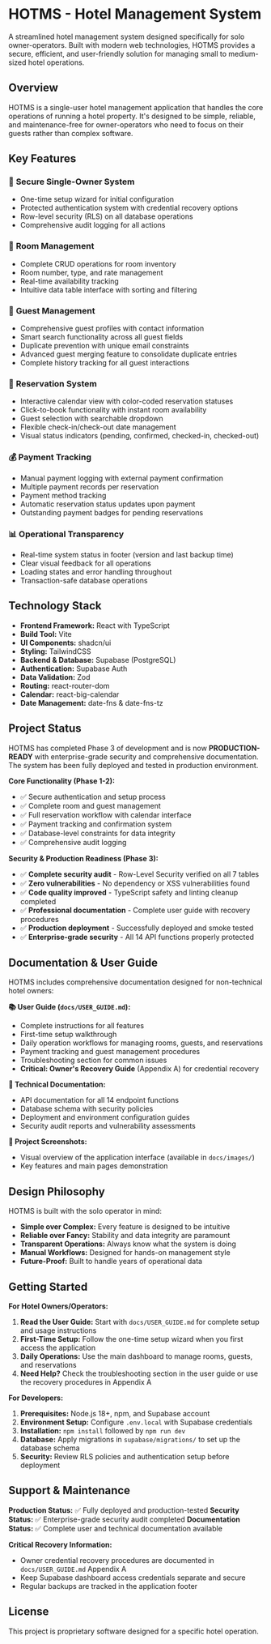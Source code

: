 # HOTMS - Hotel Management System

A streamlined hotel management system designed specifically for solo owner-operators. Built with modern web technologies, HOTMS provides a secure, efficient, and user-friendly solution for managing small to medium-sized hotel operations.

## Overview

HOTMS is a single-user hotel management application that handles the core operations of running a hotel property. It's designed to be simple, reliable, and maintenance-free for owner-operators who need to focus on their guests rather than complex software.

## Key Features

### 🔐 **Secure Single-Owner System**
- One-time setup wizard for initial configuration
- Protected authentication system with credential recovery options
- Row-level security (RLS) on all database operations
- Comprehensive audit logging for all actions

### 🏨 **Room Management**
- Complete CRUD operations for room inventory
- Room number, type, and rate management
- Real-time availability tracking
- Intuitive data table interface with sorting and filtering

### 👥 **Guest Management**
- Comprehensive guest profiles with contact information
- Smart search functionality across all guest fields
- Duplicate prevention with unique email constraints
- Advanced guest merging feature to consolidate duplicate entries
- Complete history tracking for all guest interactions

### 📅 **Reservation System**
- Interactive calendar view with color-coded reservation statuses
- Click-to-book functionality with instant room availability
- Guest selection with searchable dropdown
- Flexible check-in/check-out date management
- Visual status indicators (pending, confirmed, checked-in, checked-out)

### 💰 **Payment Tracking**
- Manual payment logging with external payment confirmation
- Multiple payment records per reservation
- Payment method tracking
- Automatic reservation status updates upon payment
- Outstanding payment badges for pending reservations

### 📊 **Operational Transparency**
- Real-time system status in footer (version and last backup time)
- Clear visual feedback for all operations
- Loading states and error handling throughout
- Transaction-safe database operations

## Technology Stack

- **Frontend Framework:** React with TypeScript
- **Build Tool:** Vite
- **UI Components:** shadcn/ui
- **Styling:** TailwindCSS
- **Backend & Database:** Supabase (PostgreSQL)
- **Authentication:** Supabase Auth
- **Data Validation:** Zod
- **Routing:** react-router-dom
- **Calendar:** react-big-calendar
- **Date Management:** date-fns & date-fns-tz

## Project Status

HOTMS has completed Phase 3 of development and is now **PRODUCTION-READY** with enterprise-grade security and comprehensive documentation. The system has been fully deployed and tested in production environment.

**Core Functionality (Phase 1-2):**
- ✅ Secure authentication and setup process
- ✅ Complete room and guest management
- ✅ Full reservation workflow with calendar interface
- ✅ Payment tracking and confirmation system
- ✅ Database-level constraints for data integrity
- ✅ Comprehensive audit logging

**Security & Production Readiness (Phase 3):**
- ✅ **Complete security audit** - Row-Level Security verified on all 7 tables
- ✅ **Zero vulnerabilities** - No dependency or XSS vulnerabilities found
- ✅ **Code quality improved** - TypeScript safety and linting cleanup completed
- ✅ **Professional documentation** - Complete user guide with recovery procedures
- ✅ **Production deployment** - Successfully deployed and smoke tested
- ✅ **Enterprise-grade security** - All 14 API functions properly protected

## Documentation & User Guide

HOTMS includes comprehensive documentation designed for non-technical hotel owners:

**📚 User Guide (`docs/USER_GUIDE.md`):**
- Complete instructions for all features
- First-time setup walkthrough
- Daily operation workflows for managing rooms, guests, and reservations
- Payment tracking and guest management procedures
- Troubleshooting section for common issues
- **Critical: Owner's Recovery Guide** (Appendix A) for credential recovery

**🔧 Technical Documentation:**
- API documentation for all 14 endpoint functions
- Database schema with security policies
- Deployment and environment configuration guides
- Security audit reports and vulnerability assessments

**📸 Project Screenshots:**
- Visual overview of the application interface (available in `docs/images/`)
- Key features and main pages demonstration

## Design Philosophy

HOTMS is built with the solo operator in mind:
- **Simple over Complex:** Every feature is designed to be intuitive
- **Reliable over Fancy:** Stability and data integrity are paramount
- **Transparent Operations:** Always know what the system is doing
- **Manual Workflows:** Designed for hands-on management style
- **Future-Proof:** Built to handle years of operational data

## Getting Started

**For Hotel Owners/Operators:**
1. **Read the User Guide:** Start with `docs/USER_GUIDE.md` for complete setup and usage instructions
2. **First-Time Setup:** Follow the one-time setup wizard when you first access the application
3. **Daily Operations:** Use the main dashboard to manage rooms, guests, and reservations
4. **Need Help?** Check the troubleshooting section in the user guide or use the recovery procedures in Appendix A

**For Developers:**
1. **Prerequisites:** Node.js 18+, npm, and Supabase account
2. **Environment Setup:** Configure `.env.local` with Supabase credentials
3. **Installation:** `npm install` followed by `npm run dev`
4. **Database:** Apply migrations in `supabase/migrations/` to set up the database schema
5. **Security:** Review RLS policies and authentication setup before deployment

## Support & Maintenance

**Production Status:** ✅ Fully deployed and production-tested
**Security Status:** ✅ Enterprise-grade security audit completed
**Documentation Status:** ✅ Complete user and technical documentation available

**Critical Recovery Information:**
- Owner credential recovery procedures are documented in `docs/USER_GUIDE.md` Appendix A
- Keep Supabase dashboard access credentials separate and secure
- Regular backups are tracked in the application footer

## License

This project is proprietary software designed for a specific hotel operation.
